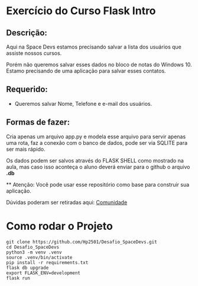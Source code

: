 # Exercício do Curso Flask Intro

Descrição:
----------

Aqui na Space Devs estamos precisando salvar a lista dos usuários que assiste nossos cursos.

Porém não queremos salvar esses dados no bloco de notas do Windows 10. Estamo precisando de uma aplicação para salvar esses contatos.

## Requerido:

- Queremos salvar Nome, Telefone e e-mail dos usuários.

## Formas de fazer:

Cria apenas um arquivo app.py e modela esse arquivo para servir apenas uma rota, faz a conexão com o banco de dados, pode ser via SQLITE para ser mais rápido.

Os dados podem ser salvos através do FLASK SHELL como mostrado na aula, mas caso isso aconteça o aluno deverá enviar para o github o arquivo **.db**

** Atenção: Você pode usar esse repositório como base para construir sua aplicação.

Dúvidas poderam ser retiradas aqui:
[Comunidade](https://t.me/spacedevs)


# Como rodar o Projeto

```
git clone https://github.com/Hp2501/Desafio_SpaceDevs.git
cd Desafio_SpaceDevs
python3 -m venv .venv
source .venv/bin/activate
pip install -r requirements.txt
flask db upgrade
export FLASK_ENV=development
flask run
```